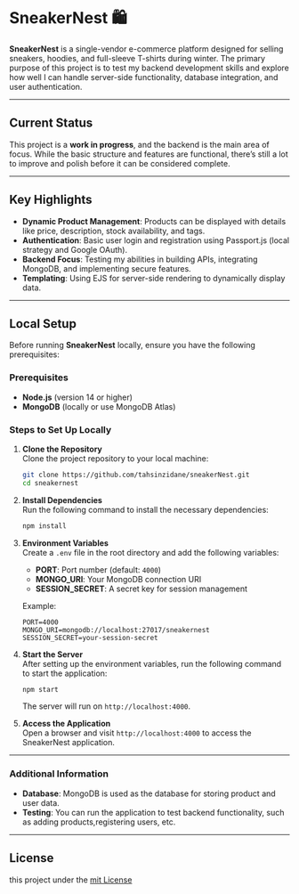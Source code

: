 # SneakerNest 🛍️  

**SneakerNest** is a single-vendor e-commerce platform designed for selling sneakers, hoodies, and full-sleeve T-shirts during winter. The primary purpose of this project is to test my backend development skills and explore how well I can handle server-side functionality, database integration, and user authentication.  

---

## Current Status  

This project is a **work in progress**, and the backend is the main area of focus. While the basic structure and features are functional, there’s still a lot to improve and polish before it can be considered complete.  

---

## Key Highlights  

- **Dynamic Product Management**: Products can be displayed with details like price, description, stock availability, and tags.  
- **Authentication**: Basic user login and registration using Passport.js (local strategy and Google OAuth).  
- **Backend Focus**: Testing my abilities in building APIs, integrating MongoDB, and implementing secure features.  
- **Templating**: Using EJS for server-side rendering to dynamically display data.  
-----


## Local Setup

Before running **SneakerNest** locally, ensure you have the following prerequisites:

### Prerequisites

- **Node.js** (version 14 or higher)
- **MongoDB** (locally or use MongoDB Atlas)

### Steps to Set Up Locally

1. **Clone the Repository**  
   Clone the project repository to your local machine:
   ```bash
   git clone https://github.com/tahsinzidane/sneakerNest.git
   cd sneakernest
   ```

2. **Install Dependencies**  
   Run the following command to install the necessary dependencies:
   ```bash
   npm install
   ```

3. **Environment Variables**  
   Create a `.env` file in the root directory and add the following variables:
   - **PORT**: Port number (default: `4000`)
   - **MONGO_URI**: Your MongoDB connection URI
   - **SESSION_SECRET**: A secret key for session management

   Example:
   ```env
   PORT=4000
   MONGO_URI=mongodb://localhost:27017/sneakernest
   SESSION_SECRET=your-session-secret
   ```

4. **Start the Server**  
   After setting up the environment variables, run the following command to start the application:
   ```bash
   npm start
   ```
   The server will run on `http://localhost:4000`.

5. **Access the Application**  
   Open a browser and visit `http://localhost:4000` to access the SneakerNest application.

---

### Additional Information  

- **Database**: MongoDB is used as the database for storing product and user data.
- **Testing**: You can run the application to test backend functionality, such as adding products,registering users, etc.

---

## License
this project under the [mit License](/LICENSE)
